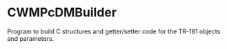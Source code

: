 # CWMPcDMBuilder
Program to build C structures and getter/setter code for the TR-181 objects and parameters. 

